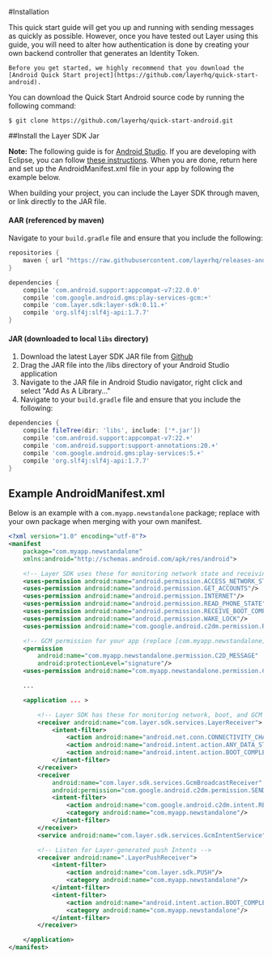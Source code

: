 #Installation

This quick start guide will get you up and running with sending messages as quickly as possible. However, once you have tested out Layer using this guide, you will need to alter how authentication is done by creating your own backend controller that generates an Identity Token.

```emphasis
Before you get started, we highly recommend that you download the [Android Quick Start project](https://github.com/layerhq/quick-start-android).
```

You can download the Quick Start Android source code by running the following command:

```console
$ git clone https://github.com/layerhq/quick-start-android.git
```

##Install the Layer SDK Jar

**Note:** The following guide is for [Android Studio](https://developer.android.com/sdk/index.html). If you are developing with Eclipse, you can follow [these instructions](https://support.layer.com/hc/en-us/articles/204177954-Building-Layer-with-Eclipse). When you are done, return here and set up the AndroidManifest.xml file in your app by following the example below.

When building your project, you can include the Layer SDK through maven, or link directly to the JAR file.

#### AAR (referenced by maven)
Navigate to your `build.gradle` file and ensure that you include the following:

```groovy
repositories {
    maven { url "https://raw.githubusercontent.com/layerhq/releases-android/master/releases/" }
}

dependencies {
    compile 'com.android.support:appcompat-v7:22.0.0'
    compile 'com.google.android.gms:play-services-gcm:+'
    compile 'com.layer.sdk:layer-sdk:0.11.+'
    compile 'org.slf4j:slf4j-api:1.7.7'
}
```


#### JAR (downloaded to local `libs` directory)

1. Download the latest Layer SDK JAR file from [Github](https://github.com/layerhq/releases-android/tree/master/releases/com/layer/sdk/layer-sdk)
2. Drag the JAR file into the /libs directory of your Android Studio application
3. Navigate to the JAR file in Android Studio navigator, right click and select "Add As A Library..."
4. Navigate to your `build.gradle` file and ensure that you include the following:

```groovy
dependencies {
    compile fileTree(dir: 'libs', include: ['*.jar'])
    compile 'com.android.support:appcompat-v7:22.+'
    compile 'com.android.support:support-annotations:20.+'
    compile 'com.google.android.gms:play-services:5.+'
    compile 'org.slf4j:slf4j-api:1.7.7'
}
```

## Example AndroidManifest.xml
Below is an example with a `com.myapp.newstandalone` package; replace with your own package when merging with your own manifest.

``` xml
<?xml version="1.0" encoding="utf-8"?>
<manifest
    package="com.myapp.newstandalone"
    xmlns:android="http://schemas.android.com/apk/res/android">

    <!-- Layer SDK uses these for monitoring network state and receiving GCM -->
    <uses-permission android:name="android.permission.ACCESS_NETWORK_STATE"/>
    <uses-permission android:name="android.permission.GET_ACCOUNTS"/>
    <uses-permission android:name="android.permission.INTERNET"/>
    <uses-permission android:name="android.permission.READ_PHONE_STATE"/>
    <uses-permission android:name="android.permission.RECEIVE_BOOT_COMPLETED"/>
    <uses-permission android:name="android.permission.WAKE_LOCK"/>
    <uses-permission android:name="com.google.android.c2dm.permission.RECEIVE"/>

    <!-- GCM permission for your app (replace [com.myapp.newstandalone] with your package name) -->
    <permission
        android:name="com.myapp.newstandalone.permission.C2D_MESSAGE"
        android:protectionLevel="signature"/>
    <uses-permission android:name="com.myapp.newstandalone.permission.C2D_MESSAGE"/>

    ...

    <application ... >

        <!-- Layer SDK has these for monitoring network, boot, and GCM -->
        <receiver android:name="com.layer.sdk.services.LayerReceiver">
            <intent-filter>
                <action android:name="android.net.conn.CONNECTIVITY_CHANGE"/>
                <action android:name="android.intent.action.ANY_DATA_STATE"/>
                <action android:name="android.intent.action.BOOT_COMPLETED"/>
            </intent-filter>
        </receiver>
        <receiver
            android:name="com.layer.sdk.services.GcmBroadcastReceiver"
            android:permission="com.google.android.c2dm.permission.SEND">
            <intent-filter>
                <action android:name="com.google.android.c2dm.intent.RECEIVE"/>
                <category android:name="com.myapp.newstandalone"/>
            </intent-filter>
        </receiver>
        <service android:name="com.layer.sdk.services.GcmIntentService"/>

        <!-- Listen for Layer-generated push Intents -->
        <receiver android:name=".LayerPushReceiver">
            <intent-filter>
                <action android:name="com.layer.sdk.PUSH"/>
                <category android:name="com.myapp.newstandalone"/>
            </intent-filter>
            <intent-filter>
                <action android:name="android.intent.action.BOOT_COMPLETED"/>
                <category android:name="com.myapp.newstandalone"/>
            </intent-filter>
        </receiver>

    </application>
</manifest>
```
